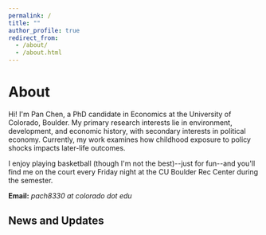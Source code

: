 ```yaml
---
permalink: /
title: ""
author_profile: true
redirect_from: 
  - /about/
  - /about.html
---
```


# About

Hi! I'm Pan Chen, a PhD candidate in Economics at the University of Colorado, Boulder. My primary research interests lie in environment, development, and economic history, with secondary interests in political economy. Currently, my work examines how childhood exposure to policy shocks impacts later-life outcomes.

I enjoy playing basketball (though I'm not the best)--just for fun--and you'll find me on the court every Friday night at the CU Boulder Rec Center during the semester.

**Email:** *pach8330 at colorado dot edu*

## News and Updates
